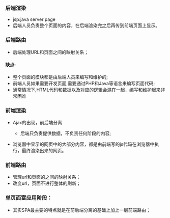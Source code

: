 ### 后端渲染
- jsp:java server page
- 后端人员负责整个页面的内容，在后端渲染完之后再传到前端页面上显示。

### 后端路由
- 后端处理URL和页面之间的映射关系；

#### 缺点:
- 整个页面的模块都是由后端人员来编写和维护的;
- 前端人员如果需要开发页面,需要通过PHP和Java等语言来编写页面代码;
- 通常情况下,HTML代码和数据以及对应的逻辑会混在一起，编写和维护起来非常困难


### 前端渲染
- Ajax的出现，前后端分离
    - 后端只负责提供数据，不负责任何阶段的内容;

- 浏览器中显示的网页中的大部分内容，都是由前端写的js代码在浏览器中执行，最终渲染出来的网页。


### 前端路由
- 管理url和页面的之间的映射关系；
- 改变url，页面不进行整体的刷新；


### 单页面富应用阶段：
- 其实SPA最主要的特点就是在前后端分离的基础上加上一层前端路由；


